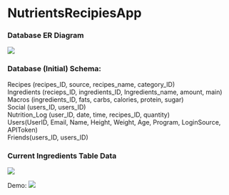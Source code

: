 # NutrientsRecipiesApp

<h3>Database ER Diagram</h3>
<img src="http://i.imgur.com/CLrLXFk.png">

<h3>Database (Initial) Schema:</h3>
Recipes (recipes_ID, source, recipes_name, category_ID)<br>
Ingredients (recieps_ID, ingredients_ID, Ingredients_name, amount, main)<br>
Macros (ingredients_ID, fats, carbs, calories, protein, sugar)<br>
Social (users_ID, users_ID)<br>
Nutrition_Log (user_ID, date, time, recipes_ID, quantity)<br>
Users(UserID, Email, Name, Height, Weight, Age, Program, LoginSource, APIToken)<br>
Friends(users_ID, users_ID)<br>

<h3>Current Ingredients Table Data</h3>
<img src="http://i.imgur.com/I14SNVn.png">

Demo:
<img src="http://i.imgur.com/Ud5Te1M.gif">
